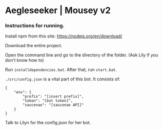 # Aegleseeker | Mousey v2

### Instructions for running.
Install npm from this site: https://nodejs.org/en/download/

Download the entire project.

Open the command line and go to the directory of the folder. (Ask Lily if you don't know how to)

Run `installdependencies.bat`. After that, run `start.bat`.

`./src/config.json` is a vital part of this bot. It consists of:
```
{
    "env": {
        "prefix": "[insert prefix]",
        "token": "[bot token]",
        "saucenao": "[saucenao API]"
    }
}
```
Talk to Lilyn for the config.json for her bot.
